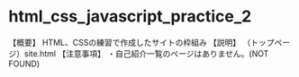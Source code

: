 # html_css_javascript_practice_2
【概要】
HTML、CSSの練習で作成したサイトの枠組み
【説明】
（トップページ）site.html
【注意事項】
・自己紹介一覧のページはありません。(NOT FOUND)
